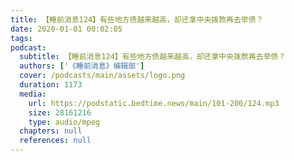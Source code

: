 ```yaml
---
title: 【睡前消息124】有些地方债越来越高，却还拿中央拨款再去举债？
date: 2020-01-01 00:02:05
tags:
podcast:
  subtitle: 【睡前消息124】有些地方债越来越高，却还拿中央拨款再去举债？
  authors: ['《睡前消息》编辑部']
  cover: /podcasts/main/assets/logo.png
  duration: 1173
  media:
    url: https://podstatic.bedtime.news/main/101-200/124.mp3
    size: 28161216
    type: audio/mpeg
  chapters: null
  references: null
---
```

